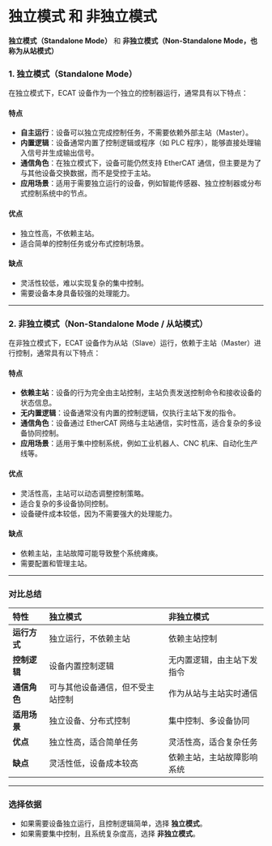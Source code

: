 # **独立模式** 和 非独立模式

**独立模式（Standalone Mode）** 和 **非独立模式（Non-Standalone Mode，也称为从站模式）**

### 1. **独立模式（Standalone Mode）**

在独立模式下，ECAT 设备作为一个独立的控制器运行，通常具有以下特点：

#### 特点

- **自主运行**：设备可以独立完成控制任务，不需要依赖外部主站（Master）。
- **内置逻辑**：设备通常内置了控制逻辑或程序（如 PLC 程序），能够直接处理输入信号并生成输出信号。
- **通信角色**：在独立模式下，设备可能仍然支持 EtherCAT 通信，但主要是为了与其他设备交换数据，而不是受控于主站。
- **应用场景**：适用于需要独立运行的设备，例如智能传感器、独立控制器或分布式控制系统中的节点。

#### 优点

- 独立性高，不依赖主站。
- 适合简单的控制任务或分布式控制场景。

#### 缺点

- 灵活性较低，难以实现复杂的集中控制。
- 需要设备本身具备较强的处理能力。

------

### 2. **非独立模式（Non-Standalone Mode / 从站模式）**

在非独立模式下，ECAT 设备作为从站（Slave）运行，依赖于主站（Master）进行控制，通常具有以下特点：

#### 特点

- **依赖主站**：设备的行为完全由主站控制，主站负责发送控制命令和接收设备的状态信息。
- **无内置逻辑**：设备通常没有内置的控制逻辑，仅执行主站下发的指令。
- **通信角色**：设备通过 EtherCAT 网络与主站通信，实时性高，适合复杂的多设备协同控制。
- **应用场景**：适用于集中控制系统，例如工业机器人、CNC 机床、自动化生产线等。

#### 优点

- 灵活性高，主站可以动态调整控制策略。
- 适合复杂的多设备协同控制。
- 设备硬件成本较低，因为不需要强大的处理能力。

#### 缺点

- 依赖主站，主站故障可能导致整个系统瘫痪。
- 需要配置和管理主站。

------

### 对比总结

| **特性**     | **独立模式**                     | **非独立模式**             |
| :----------- | :------------------------------- | :------------------------- |
| **运行方式** | 独立运行，不依赖主站             | 依赖主站控制               |
| **控制逻辑** | 设备内置控制逻辑                 | 无内置逻辑，由主站下发指令 |
| **通信角色** | 可与其他设备通信，但不受主站控制 | 作为从站与主站实时通信     |
| **适用场景** | 独立设备、分布式控制             | 集中控制、多设备协同       |
| **优点**     | 独立性高，适合简单任务           | 灵活性高，适合复杂任务     |
| **缺点**     | 灵活性低，设备成本较高           | 依赖主站，主站故障影响系统 |

------

### 选择依据

- 如果需要设备独立运行，且控制逻辑简单，选择 **独立模式**。
- 如果需要集中控制，且系统复杂度高，选择 **非独立模式**。